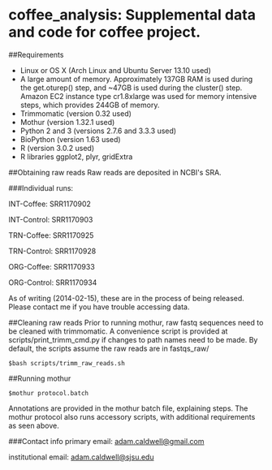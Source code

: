 coffee_analysis: Supplemental data and code for coffee project.
===============

##Requirements
* Linux or OS X (Arch Linux and Ubuntu Server 13.10 used)
* A large amount of memory. Approximately 137GB RAM is used during the get.oturep() step, and ~47GB is used during the cluster() step. Amazon EC2 instance type cr1.8xlarge was used for memory intensive steps, which provides 244GB of memory.
* Trimmomatic (version 0.32 used)
* Mothur (version 1.32.1 used)
* Python 2 and 3 (versions 2.7.6 and 3.3.3 used)
* BioPython (version 1.63 used)
* R (version 3.0.2 used)
* R libraries ggplot2, plyr, gridExtra

##Obtaining raw reads
Raw reads are deposited in NCBI's SRA. 

###Individual runs:

INT-Coffee: SRR1170902

INT-Control: SRR1170903

TRN-Coffee: SRR1170925

TRN-Control: SRR1170928

ORG-Coffee: SRR1170933

ORG-Control: SRR1170934

As of writing (2014-02-15), these are in the process of being released. Please contact me if you have trouble accessing data.

##Cleaning raw reads
Prior to running mothur, raw fastq sequences need to be cleaned with trimmomatic. A convenience script is provided at scripts/print_trimm_cmd.py if changes to path names need to be made. By default, the scripts assume the raw reads are in fastqs_raw/

    $bash scripts/trimm_raw_reads.sh
    
##Running mothur

    $mothur protocol.batch
    
Annotations are provided in the mothur batch file, explaining steps. The mothur protocol also runs accessory scripts, with additional requirements as seen above.

###Contact info
primary email: adam.caldwell@gmail.com

institutional email: adam.caldwell@sjsu.edu
